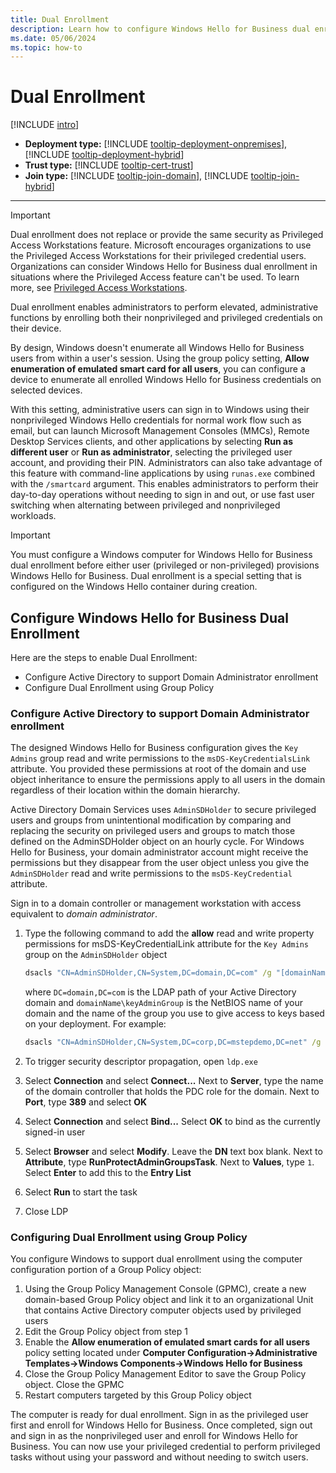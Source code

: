 ```yaml
---
title: Dual Enrollment
description: Learn how to configure Windows Hello for Business dual enrollment and how to configure Active Directory to support Domain Administrator enrollment.
ms.date: 05/06/2024
ms.topic: how-to
---
```


# Dual Enrollment

[!INCLUDE [intro](deploy/includes/intro.md)]
- **Deployment type:** [!INCLUDE [tooltip-deployment-onpremises](deploy/includes/tooltip-deployment-onpremises.md)], [!INCLUDE [tooltip-deployment-hybrid](deploy/includes/tooltip-deployment-hybrid.md)]
- **Trust type:** [!INCLUDE [tooltip-cert-trust](deploy/includes/tooltip-trust-cert.md)]
- **Join type:** [!INCLUDE [tooltip-join-domain](deploy/includes/tooltip-join-domain.md)], [!INCLUDE [tooltip-join-hybrid](deploy/includes/tooltip-join-hybrid.md)]
---

> [!IMPORTANT]
> Dual enrollment does not replace or provide the same security as Privileged Access Workstations feature. Microsoft encourages organizations to use the Privileged Access Workstations for their privileged credential users. Organizations can consider Windows Hello for Business dual enrollment in situations where the Privileged Access feature can't be used. To learn more, see [Privileged Access Workstations](/windows-server/identity/securing-privileged-access/privileged-access-workstations).

Dual enrollment enables administrators to perform elevated, administrative functions by enrolling both their nonprivileged and privileged credentials on their device.

By design, Windows doesn't enumerate all Windows Hello for Business users from within a user's session. Using the group policy setting, **Allow enumeration of emulated smart card for all users**, you can configure a device to enumerate all enrolled Windows Hello for Business credentials on selected devices.

With this setting, administrative users can sign in to Windows using their nonprivileged Windows Hello credentials for normal work flow such as email, but can launch Microsoft Management Consoles (MMCs), Remote Desktop Services clients, and other applications by selecting **Run as different user** or **Run as administrator**, selecting the privileged user account, and providing their PIN. Administrators can also take advantage of this feature with command-line applications by using `runas.exe` combined with the `/smartcard` argument. This enables administrators to perform their day-to-day operations without needing to sign in and out, or use fast user switching when alternating between privileged and nonprivileged workloads.

> [!IMPORTANT]
> You must configure a Windows computer for Windows Hello for Business dual enrollment before either user (privileged or non-privileged) provisions Windows Hello for Business. Dual enrollment is a special setting that is configured on the Windows Hello container during creation.

## Configure Windows Hello for Business Dual Enrollment

Here are the steps to enable Dual Enrollment:

- Configure Active Directory to support Domain Administrator enrollment
- Configure Dual Enrollment using Group Policy

### Configure Active Directory to support Domain Administrator enrollment

The designed Windows Hello for Business configuration gives the `Key Admins` group read and write permissions to the `msDS-KeyCredentialsLink` attribute. You provided these permissions at root of the domain and use object inheritance to ensure the permissions apply to all users in the domain regardless of their location within the domain hierarchy.

Active Directory Domain Services uses `AdminSDHolder` to secure privileged users and groups from unintentional modification by comparing and replacing the security on privileged users and groups to match those defined on the AdminSDHolder object on an hourly cycle. For Windows Hello for Business, your domain administrator account might receive the permissions but they disappear from the user object unless you give the `AdminSDHolder` read and write permissions to the `msDS-KeyCredential` attribute.

Sign in to a domain controller or management workstation with access equivalent to *domain administrator*.

1. Type the following command to add the **allow** read and write property permissions for msDS-KeyCredentialLink attribute for the `Key Admins` group on the `AdminSDHolder` object

    ```cmd
    dsacls "CN=AdminSDHolder,CN=System,DC=domain,DC=com" /g "[domainName\keyAdminGroup]":RPWP;msDS-KeyCredentialLink
    ```

    where `DC=domain,DC=com` is the LDAP path of your Active Directory domain and `domainName\keyAdminGroup` is the NetBIOS name of your domain and the name of the group you use to give access to keys based on your deployment. For example:

    ```cmd
    dsacls "CN=AdminSDHolder,CN=System,DC=corp,DC=mstepdemo,DC=net" /g "mstepdemo\Key Admins":RPWP;msDS-KeyCredentialLink
    ```

1. To trigger security descriptor propagation, open `ldp.exe`
1. Select **Connection** and select **Connect...**  Next to **Server**, type the name of the domain controller that holds the PDC role for the domain. Next to **Port**, type **389** and select **OK**
1. Select **Connection** and select **Bind...**  Select **OK** to bind as the currently signed-in user
1. Select **Browser** and select **Modify**. Leave the **DN** text box blank. Next to **Attribute**, type **RunProtectAdminGroupsTask**. Next to **Values**, type `1`. Select **Enter** to add this to the **Entry List**
1. Select **Run** to start the task
1. Close LDP

### Configuring Dual Enrollment using Group Policy

You configure Windows to support dual enrollment using the computer configuration portion of a Group Policy object:

1. Using the Group Policy Management Console (GPMC), create a new domain-based Group Policy object and link it to an organizational Unit that contains Active Directory computer objects used by privileged users
1. Edit the Group Policy object from step 1
1. Enable the **Allow enumeration of emulated smart cards for all users** policy setting located under **Computer Configuration->Administrative Templates->Windows Components->Windows Hello for Business**
1. Close the Group Policy Management Editor to save the Group Policy object. Close the GPMC
1. Restart computers targeted by this Group Policy object

The computer is ready for dual enrollment. Sign in as the privileged user first and enroll for Windows Hello for Business. Once completed, sign out and sign in as the nonprivileged user and enroll for Windows Hello for Business. You can now use your privileged credential to perform privileged tasks without using your password and without needing to switch users.
